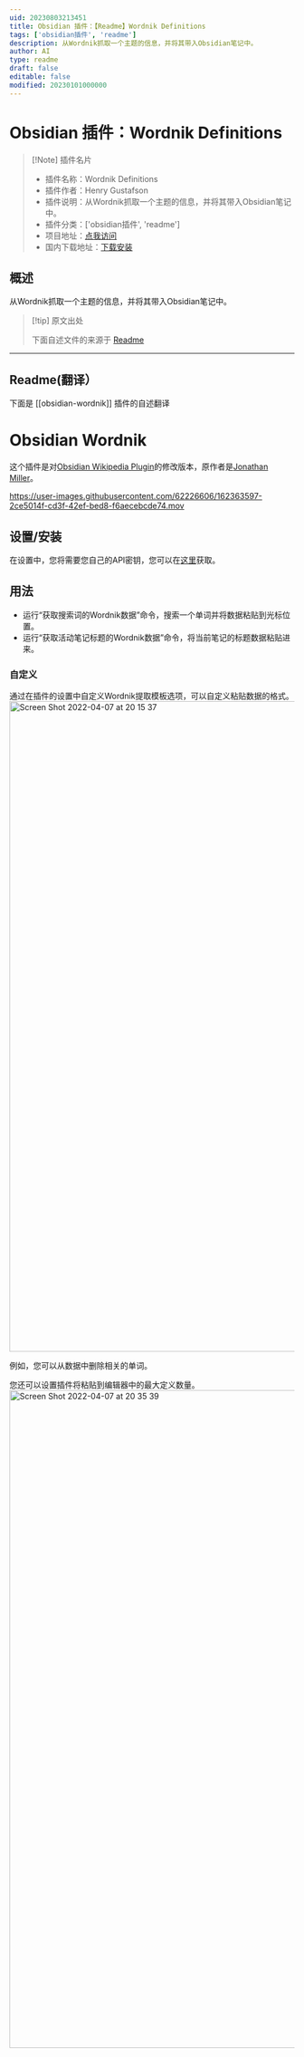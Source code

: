 ```yaml
---
uid: 20230803213451
title: Obsidian 插件：【Readme】Wordnik Definitions
tags: ['obsidian插件', 'readme']
description: 从Wordnik抓取一个主题的信息，并将其带入Obsidian笔记中。
author: AI
type: readme
draft: false
editable: false
modified: 20230101000000
---
```


# Obsidian 插件：Wordnik Definitions

> [!Note] 插件名片
> - 插件名称：Wordnik Definitions
> - 插件作者：Henry Gustafson
> - 插件说明：从Wordnik抓取一个主题的信息，并将其带入Obsidian笔记中。
> - 插件分类：['obsidian插件', 'readme']
> - 项目地址：[点我访问](https://github.com/lizard-heart/obsidian-wordnik-definitions)
> - 国内下载地址：[下载安装](https://pkmer.cn/products/plugin/pluginMarket/?obsidian-wordnik)

## 概述

从Wordnik抓取一个主题的信息，并将其带入Obsidian笔记中。



> [!tip] 原文出处
> 
>下面自述文件的来源于 [Readme](https://ghproxy.net/https://raw.githubusercontent.com/lizard-heart/obsidian-wordnik-definitions/master/README.md)
> 

---

## Readme(翻译）

下面是 [[obsidian-wordnik]] 插件的自述翻译



# Obsidian Wordnik

这个插件是对[Obsidian Wikipedia Plugin](https://github.com/jmilldotdev/obsidian-wikipedia)的修改版本，原作者是[Jonathan Miller](https://github.com/jmilldotdev)。

https://user-images.githubusercontent.com/62226606/162363597-2ce5014f-cd3f-42ef-bed8-f6aecebcde74.mov

## 设置/安装
在设置中，您将需要您自己的API密钥，您可以在[这里](https://developer.wordnik.com/)获取。

## 用法
- 运行“获取搜索词的Wordnik数据”命令，搜索一个单词并将数据粘贴到光标位置。
- 运行“获取活动笔记标题的Wordnik数据”命令，将当前笔记的标题数据粘贴进来。

### 自定义
通过在插件的设置中自定义Wordnik提取模板选项，可以自定义粘贴数据的格式。
<img width="1149" alt="Screen Shot 2022-04-07 at 20 15 37" src="https://user-images.githubusercontent.com/62226606/162355966-848b7b14-bc06-42dd-9ba6-3342d508d357.png">

例如，您可以从数据中删除相关的单词。

您还可以设置插件将粘贴到编辑器中的最大定义数量。
<img width="1162" alt="Screen Shot 2022-04-07 at 20 35 39" src="https://user-images.githubusercontent.com/62226606/162357771-b362c7ed-0c04-4d56-8c4b-6283d74173e4.png">



